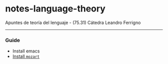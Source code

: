 # notes-language-theory
Apuntes de teoría del lenguaje - (75.31) Cátedra Leandro Ferrigno

---

### Guide

- Install emacs
- [Install `mozart`](http://mozart2.org/)